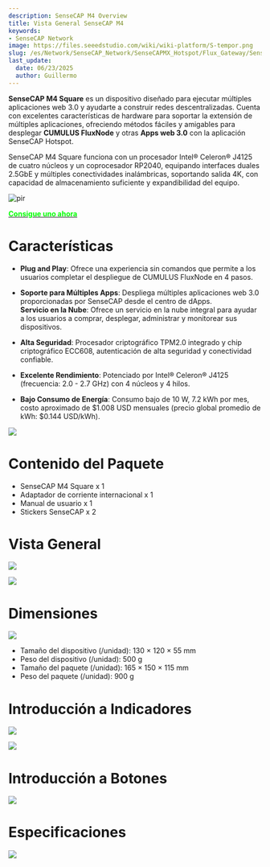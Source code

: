 ```yaml
---
description: SenseCAP M4 Overview
title: Vista General SenseCAP M4
keywords:
- SenseCAP Network
image: https://files.seeedstudio.com/wiki/wiki-platform/S-tempor.png
slug: /es/Network/SenseCAP_Network/SenseCAPMX_Hotspot/Flux_Gateway/SenseCAP_M4_Square/SenseCAP_M4_Overview
last_update:
  date: 06/23/2025
  author: Guillermo
---
```


**SenseCAP M4 Square** es un dispositivo diseñado para ejecutar múltiples aplicaciones web 3.0 y ayudarte a construir redes descentralizadas. Cuenta con excelentes características de hardware para soportar la extensión de múltiples aplicaciones, ofreciendo métodos fáciles y amigables para desplegar **CUMULUS FluxNode** y otras **Apps web 3.0** con la aplicación SenseCAP Hotspot.

SenseCAP M4 Square funciona con un procesador Intel® Celeron® J4125 de cuatro núcleos y un coprocesador RP2040, equipando interfaces duales 2.5GbE y múltiples conectividades inalámbricas, soportando salida 4K, con capacidad de almacenamiento suficiente y expandibilidad del equipo.

<p style={{textAlign: 'center'}}><img src="https://www.sensecapmx.com/wp-content/uploads/2022/12/Pasted-into-Overview.png" alt="pir" width={600} height="auto" /></p>


<div class="get_one_now_container" style={{textAlign: 'center'}}>
    <a class="get_one_now_item" href="https://www.seeedstudio.com/SenseCAP-M4-Sqaure-Bundle.html">
            <strong><span><font color={'FFFFFF'} size={"4"}> Consigue uno ahora </font></span></strong>
    </a>
</div>

**Características**
===================

* **Plug and Play**: Ofrece una experiencia sin comandos que permite a los usuarios completar el despliegue de CUMULUS FluxNode en 4 pasos.

* **Soporte para Múltiples Apps**: Despliega múltiples aplicaciones web 3.0 proporcionadas por SenseCAP desde el centro de dApps.  
  **Servicio en la Nube**: Ofrece un servicio en la nube integral para ayudar a los usuarios a comprar, desplegar, administrar y monitorear sus dispositivos.

* **Alta Seguridad**: Procesador criptográfico TPM2.0 integrado y chip criptográfico ECC608, autenticación de alta seguridad y conectividad confiable.

* **Excelente Rendimiento**: Potenciado por Intel® Celeron® J4125 (frecuencia: 2.0 - 2.7 GHz) con 4 núcleos y 4 hilos.

* **Bajo Consumo de Energía**: Consumo bajo de 10 W, 7.2 kWh por mes, costo aproximado de \$1.008 USD mensuales (precio global promedio de kWh: \$0.144 USD/kWh). 

![](https://www.sensecapmx.com/wp-content/uploads/2022/12/Pasted-into-Overview-1.png)

**Contenido del Paquete**
=========================

* SenseCAP M4 Square x 1  
* Adaptador de corriente internacional x 1  
* Manual de usuario x 1  
* Stickers SenseCAP x 2  

**Vista General**
=================

![](https://www.sensecapmx.com/wp-content/uploads/2022/12/Pasted-into-Overview-2.png)

![](https://www.sensecapmx.com/wp-content/uploads/2022/12/Pasted-into-Overview-5.png)

**Dimensiones**
===============

![](https://www.sensecapmx.com/wp-content/uploads/2022/12/Pasted-into-Overview-6.png)

* Tamaño del dispositivo (/unidad): 130 × 120 × 55 mm  
* Peso del dispositivo (/unidad): 500 g  
* Tamaño del paquete (/unidad): 165 × 150 × 115 mm  
* Peso del paquete (/unidad): 900 g  

**Introducción a Indicadores**
==============================

![](https://www.sensecapmx.com/wp-content/uploads/2022/12/Pasted-into-Overview-7.png)

![](https://www.sensecapmx.com/wp-content/uploads/2022/12/Pasted-into-Overview-8.png)

**Introducción a Botones**
==========================

![](https://www.sensecapmx.com/wp-content/uploads/2022/12/Pasted-into-Overview-9.png)

**Especificaciones**
====================

![](https://www.sensecapmx.com/wp-content/uploads/2022/12/Pasted-into-Overview-10.png)